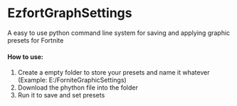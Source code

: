 # EzfortGraphSettings
A easy to use python command line system for saving and applying graphic presets for Fortnite 

#### How to use:
1. Create a empty folder to store your presets and name it whatever (Example: E:/ForniteGraphicSettings)
2. Download the phython file into the folder
3. Run it to save and set presets
